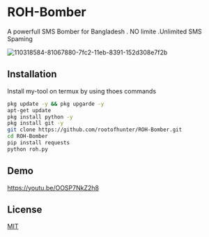 
# ROH-Bomber

A powerfull SMS Bomber for Bangladesh . NO limite .Unlimited SMS Spaming 


![110318584-81067880-7fc2-11eb-8391-152d308e7f2b](https://user-images.githubusercontent.com/90413704/138064859-98178dde-d6fd-422c-9aa4-a1ee7ccae2da.gif)

## Installation

Install my-tool on termux by using thoes commands 



```bash
pkg update -y && pkg upgarde -y
apt-get update
pkg install python -y
pkg install git -y
git clone https://github.com/rootofhunter/ROH-Bomber.git
cd ROH-Bomber
pip install requests 
python roh.py
```


## Demo

https://youtu.be/OOSP7NkZ2h8



## License

[MIT](https://choosealicense.com/licenses/mit/)

  

  

  
